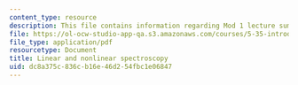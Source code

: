 ```yaml
---
content_type: resource
description: This file contains information regarding Mod 1 lecture summary 3.
file: https://ol-ocw-studio-app-qa.s3.amazonaws.com/courses/5-35-introduction-to-experimental-chemistry-fall-2012/dc8a375c836cb16e46d254fbc1e06847_MIT5_35F12_Module_1LS3.pdf
file_type: application/pdf
resourcetype: Document
title: Linear and nonlinear spectroscopy
uid: dc8a375c-836c-b16e-46d2-54fbc1e06847
---
```


